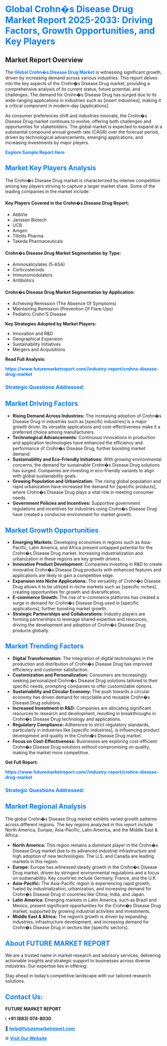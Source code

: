 <h1 style="color: #007BFF;">Global Crohn�s Disease Drug Market Report 2025-2033: Driving Factors, Growth Opportunities, and Key Players</h1>

<section id="overview">
<h2>Market Report Overview</h2>
<p>The <a href="https://www.futuremarketreport.com//industry-report/crohns-disease-drug-market" style="color: #007BFF; text-decoration: none;"><strong>Global Crohn�s Disease Drug Market</strong></a> is witnessing significant growth, driven by increasing demand across various industries. This report delves into the key aspects of the Crohn�s Disease Drug market, providing a comprehensive analysis of its current status, future potential, and challenges. The demand for Crohn�s Disease Drug has surged due to its wide-ranging applications in industries such as [insert industries], making it a critical component in modern-day [applications].</p>
<p>As consumer preferences shift and industries innovate, the Crohn�s Disease Drug market continues to evolve, offering both challenges and opportunities for stakeholders. The global market is expected to expand at a substantial compound annual growth rate (CAGR) over the forecast period, driven by technological advancements, emerging applications, and increasing investments by major players.</p>
</section>

<section id="overview">
<p><a href="https://www.futuremarketreport.com//request-sample/reportId=85528" style="color: #007BFF; text-decoration: none;"><strong>Explore Sample Report Here</strong></a></p>
</section>

<section id="key-players">
<h2 style="color: #007BFF;">Market Key Players Analysis</h2>
<p>The Crohn�s Disease Drug market is characterized by intense competition among key players striving to capture a larger market share. Some of the leading companies in the market include:</p>
<h4>Key Players Covered in the Crohn�s Disease Drug Report:</h4>
<ul><li>AbbVie</li><li>Janssen Biotech</li><li>UCB</li><li>Amgen</li><li>Tillotts Pharma</li><li>Takeda Pharmaceuticals</li></ul>
<h4>Crohn�s Disease Drug Market Segmentation by Type:</h4>
<ul><li>Aminosalicylates (5-ASA)</li><li>Corticosteroids</li><li>Immunomodulators</li><li>Antibiotics</li></ul>

<h4>Crohn�s Disease Drug Market Segmentation by Application:</h4>
<ul><li>Achieving Remission (The Absence Of Symptoms)</li><li>Maintaining Remission (Prevention Of Flare-Ups)</li><li>Pediatric Crohn&#039;S Disease</li></ul>
<p><strong>Key Strategies Adopted by Market Players:</strong></p>
<ul>
<li>Innovation and R&D</li>
<li>Geographical Expansion</li>
<li>Sustainability Initiatives</li>
<li>Mergers and Acquisitions</li>
</ul>
</section>

<section>
<p><strong>Read Full Analysis: </strong></p><a href="https://www.futuremarketreport.com//industry-report/crohns-disease-drug-market" style="color: #007BFF; text-decoration: none;"><strong>https://www.futuremarketreport.com//industry-report/crohns-disease-drug-market</strong></a>
<h3 style="color: #007BFF;">Strategic Questions Addressed:</h3>
</section>

<section id="driving-factors">
<h2 style="color: #007BFF;">Market Driving Factors</h2>
<ul>
<li><strong>Rising Demand Across Industries:</strong> The increasing adoption of Crohn�s Disease Drug in industries such as [specific industries] is a major growth driver. Its versatile applications and cost-effectiveness make it a preferred choice among manufacturers.</li>
<li><strong>Technological Advancements:</strong> Continuous innovations in production and application technologies have enhanced the efficiency and performance of Crohn�s Disease Drug, further boosting market demand.</li>
<li><strong>Sustainability and Eco-Friendly Initiatives:</strong> With growing environmental concerns, the demand for sustainable Crohn�s Disease Drug solutions has surged. Companies are investing in eco-friendly variants to align with global sustainability goals.</li>
<li><strong>Growing Population and Urbanization:</strong> The rising global population and rapid urbanization have increased the demand for [specific products], where Crohn�s Disease Drug plays a vital role in meeting consumer needs.</li>
<li><strong>Government Policies and Incentives:</strong> Supportive government regulations and incentives for industries using Crohn�s Disease Drug have created a conducive environment for market growth.</li>
</ul>
</section>

<section id="growth-opportunities">
<h2 style="color: #007BFF;">Market Growth Opportunities</h2>
<ul>
<li><strong>Emerging Markets:</strong> Developing economies in regions such as Asia-Pacific, Latin America, and Africa present untapped potential for the Crohn�s Disease Drug market. Increasing industrialization and urbanization in these regions are key growth drivers.</li>
<li><strong>Innovative Product Development:</strong> Companies investing in R&D to create innovative Crohn�s Disease Drug products with enhanced features and applications are likely to gain a competitive edge.</li>
<li><strong>Expansion into Niche Applications:</strong> The versatility of Crohn�s Disease Drug allows it to be utilized in niche markets such as [specific niches], creating opportunities for growth and diversification.</li>
<li><strong>E-commerce Growth:</strong> The rise of e-commerce platforms has created a surge in demand for Crohn�s Disease Drug used in [specific applications], further boosting market growth.</li>
<li><strong>Strategic Partnerships and Collaborations:</strong> Industry players are forming partnerships to leverage shared expertise and resources, driving the development and adoption of Crohn�s Disease Drug products globally.</li>
</ul>
</section>

<section id="trending-factors">
<h2 style="color: #007BFF;">Market Trending Factors</h2>
<ul>
<li><strong>Digital Transformation:</strong> The integration of digital technologies in the production and distribution of Crohn�s Disease Drug has improved efficiency and customer satisfaction.</li>
<li><strong>Customization and Personalization:</strong> Consumers are increasingly seeking personalized Crohn�s Disease Drug solutions tailored to their specific needs, prompting companies to offer customizable options.</li>
<li><strong>Sustainability and Circular Economy:</strong> The push towards a circular economy has driven demand for recyclable and reusable Crohn�s Disease Drug solutions.</li>
<li><strong>Increased Investment in R&D:</strong> Companies are allocating significant resources to research and development, resulting in breakthroughs in Crohn�s Disease Drug technology and applications.</li>
<li><strong>Regulatory Compliance:</strong> Adherence to strict regulatory standards, particularly in industries like [specific industries], is influencing product development and quality in the Crohn�s Disease Drug market.</li>
<li><strong>Focus on Cost-Effectiveness:</strong> Businesses are exploring cost-efficient Crohn�s Disease Drug solutions without compromising on quality, making the market more competitive.</li>
</ul>
</section>

<section>
<p><strong>Get Full Report: </strong></p><a href="https://www.futuremarketreport.com//industry-report/crohns-disease-drug-market" style="color: #007BFF; text-decoration: none;"><strong>https://www.futuremarketreport.com//industry-report/crohns-disease-drug-market</strong></a>
<h3 style="color: #007BFF;">Strategic Questions Addressed:</h3>
</section>


<section id="regional-analysis">
<h2 style="color: #007BFF;">Market Regional Analysis</h2>
<p>The global Crohn�s Disease Drug market exhibits varied growth patterns across different regions. The key regions analyzed in this report include North America, Europe, Asia-Pacific, Latin America, and the Middle East & Africa:</p>
<ul>
<li><strong>North America:</strong> This region remains a dominant player in the Crohn�s Disease Drug market due to its advanced industrial infrastructure and high adoption of new technologies. The U.S. and Canada are leading markets in this region.</li>
<li><strong>Europe:</strong> Europe has witnessed steady growth in the Crohn�s Disease Drug market, driven by stringent environmental regulations and a focus on sustainability. Key countries include Germany, France, and the U.K.</li>
<li><strong>Asia-Pacific:</strong> The Asia-Pacific region is experiencing rapid growth, fueled by industrialization, urbanization, and increasing demand for Crohn�s Disease Drug in countries like China, India, and Japan.</li>
<li><strong>Latin America:</strong> Emerging markets in Latin America, such as Brazil and Mexico, present significant opportunities for the Crohn�s Disease Drug market, supported by growing industrial activities and investments.</li>
<li><strong>Middle East & Africa:</strong> The region’s growth is driven by expanding industries, infrastructure development, and increasing demand for Crohn�s Disease Drug in sectors like [specific sectors].</li>
</ul>
</section>

<footer>
<h2 style="color: #007BFF;">About FUTURE MARKET REPORT</h2>
<p>We are a trusted name in market research and advisory services, delivering actionable insights and strategic support to businesses across diverse industries. Our expertise lies in offering:</p>

<p>Stay ahead in today’s competitive landscape with our tailored research solutions.</p>

<h2 style="color: #007BFF;">Contact Us:</h2>
<p><strong>FUTURE MARKET REPORT</strong></p>
<p>📞 <strong>+91 (883) 074-8030</strong></p>
<p>📧 <strong><a href="mailto:help@futuremarketreport.com" style="color: #007BFF;">help@futuremarketreport.com</a></strong></p>
<p>🌐 <strong><a href="https://www.futuremarketreport.com/" style="color: #007BFF;">Visit Our Website</a></strong></p>
</footer>